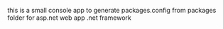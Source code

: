this is a small console app to generate packages.config from packages folder for asp.net web app .net framework 
